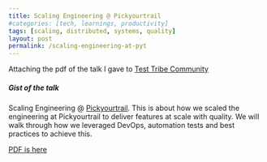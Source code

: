 ```yaml
---
title: Scaling Engineering @ Pickyourtrail
#categories: [tech, learnings, productivity]
tags: [scaling, distributed, systems, quality]
layout: post
permalink: /scaling-engineering-at-pyt
---
```

Attaching the pdf of the talk I gave to [Test Tribe Community](https://www.thetesttribe.com/events/the-test-tribe-4th-chennai-meetup-at-pickyourtrail/)

##### Gist of the talk

Scaling Engineering @ [Pickyourtrail](https://pickyourtrail.com). This is about how we scaled the engineering at Pickyourtrail to deliver features at scale with quality. We will walk through how we leveraged DevOps, automation tests and best practices to achieve this.

[PDF is here](images/VG-PYT-Mar72020.pdf)

